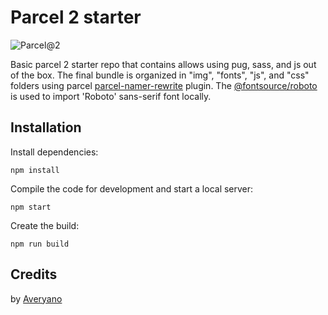 # Parcel 2 starter

![Parcel@2](https://user-images.githubusercontent.com/19409/135924939-03845d0b-e7bb-414b-89b6-e627dfa9f614.png)

Basic parcel 2 starter repo that contains allows using pug, sass, and js out of the box. The final bundle is organized in "img", "fonts", "js", and "css" folders using parcel [parcel-namer-rewrite](https://github.com/ol-loginov/parcel-namer-rewrite) plugin. The [@fontsource/roboto](https://www.npmjs.com/package/@fontsource/roboto) is used to import 'Roboto' sans-serif font locally.

## Installation

Install dependencies:

```
npm install
```

Compile the code for development and start a local server:

```
npm start
```

Create the build:

```
npm run build
```

## Credits

by [Averyano](https://averyano.com/)
